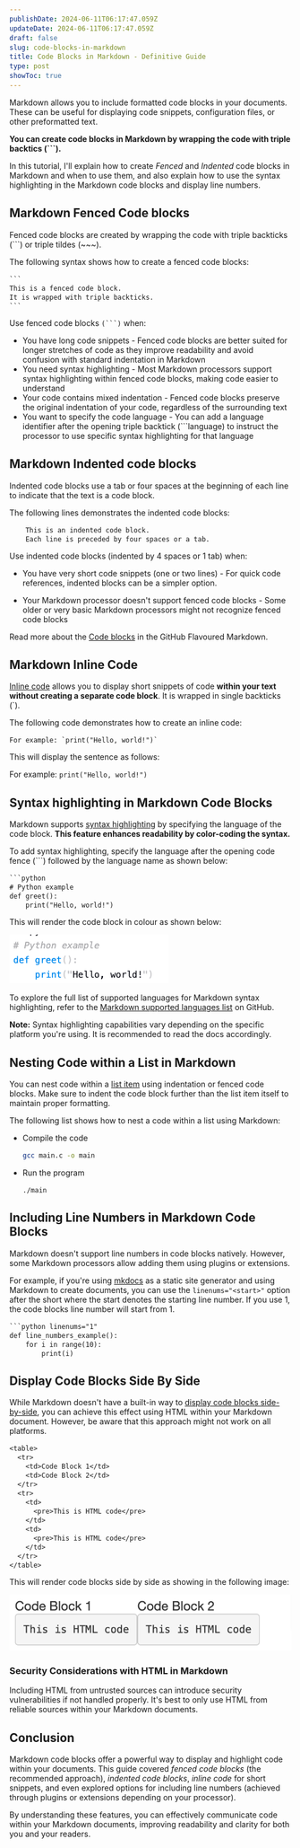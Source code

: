```yaml
---
publishDate: 2024-06-11T06:17:47.059Z
updateDate: 2024-06-11T06:17:47.059Z
draft: false
slug: code-blocks-in-markdown
title: Code Blocks in Markdown - Definitive Guide
type: post
showToc: true
---
```


Markdown allows you to include formatted code blocks in your documents. These can be useful for displaying code snippets, configuration files, or other preformatted text.

**You can create code blocks in Markdown by wrapping the code with triple backtics (```).**

In this tutorial, I'll explain how to create *Fenced* and *Indented* code blocks in Markdown and when to use them, and also explain how to use the syntax highlighting in the Markdown code blocks and display line numbers.

<!-- toc -->

## Markdown Fenced Code blocks

Fenced code blocks are created by wrapping the code with triple backticks (```) or triple tildes (~~~).

The following syntax shows how to create a fenced code blocks: 

````
```
This is a fenced code block.
It is wrapped with triple backticks.
```
````

Use fenced code blocks `(```)` when:

- You have long code snippets - Fenced code blocks are better suited for longer stretches of code as they improve readability and avoid confusion with standard indentation in Markdown
- You need syntax highlighting - Most Markdown processors support syntax highlighting within fenced code blocks, making code easier to understand
- Your code contains mixed indentation - Fenced code blocks preserve the original indentation of your code, regardless of the surrounding text
- You want to specify the code language - You can add a language identifier after the opening triple backtick (```language) to instruct the processor to use specific syntax highlighting for that language

## Markdown Indented code blocks

Indented code blocks use a tab or four spaces at the beginning of each line to indicate that the text is a code block.

The following lines demonstrates the indented code blocks:

```
    This is an indented code block.
    Each line is preceded by four spaces or a tab.
```

Use indented code blocks (indented by 4 spaces or 1 tab) when:

- You have very short code snippets (one or two lines) - For quick code references, indented blocks can be a simpler option.

- Your Markdown processor doesn't support fenced code blocks - Some older or very basic Markdown processors might not recognize fenced code blocks

Read more about the [Code blocks](https://docs.github.com/en/get-started/writing-on-github/working-with-advanced-formatting/creating-and-highlighting-code-blocks) in the GitHub Flavoured Markdown. 

## Markdown Inline Code

[Inline code](https://developer.mozilla.org/en-US/docs/Web/HTML/Element/code) allows you to display short snippets of code **within your text without creating a separate code block**. It is wrapped in single backticks (`).

The following code demonstrates how to create an inline code:

```
For example: `print("Hello, world!")`
```

This will display the sentence as follows: 

For example: `print("Hello, world!")`


## Syntax highlighting in Markdown Code Blocks

Markdown supports [syntax highlighting](https://en.wikipedia.org/wiki/Syntax_highlighting) by specifying the language of the code block. **This feature enhances readability by color-coding the syntax.**

To add syntax highlighting, specify the language after the opening code fence (```) followed by the language name as shown below:

```
```python
# Python example
def greet():
    print("Hello, world!")
```

This will render the code block in colour as shown below: 

![Code block with syntax highlighting](./images/syntax-highlighting.png)

To explore the full list of supported languages for Markdown syntax highlighting, refer to the [Markdown supported languages list](https://github.com/jincheng9/markdown_supported_languages?tab=readme-ov-file#heres-a-full-list-of-supported-languages) on GitHub.

**Note:** Syntax highlighting capabilities vary depending on the specific platform you're using. It is recommended to read the docs accordingly.

## Nesting Code within a List in Markdown

You can nest code within a [list item](/lists-in-markdown/) using indentation or fenced code blocks. Make sure to indent the code block further than the list item itself to maintain proper formatting.

The following list shows how to nest a code within a list using Markdown:

- Compile the code
    ```bash
    gcc main.c -o main
    ```
- Run the program

    ```
    ./main
    ```

## Including Line Numbers in Markdown Code Blocks

Markdown doesn't support line numbers in code blocks natively. However, some Markdown processors allow adding them using plugins or extensions.

For example, if you're using [mkdocs](https://squidfunk.github.io/mkdocs-material/reference/code-blocks/#adding-line-numbers) as a static site generator and using Markdown to create documents, you can use the `linenums="<start>"` option after the short where the start denotes the starting line number. If you use 1, the code blocks line number will start from 1.

```
```python linenums="1"
def line_numbers_example():
    for i in range(10):
        print(i)
```

## Display Code Blocks Side By Side

While Markdown doesn't have a built-in way to [display code blocks side-by-side](https://github.com/yzhang-gh/vscode-markdown/issues/987), you can achieve this effect using HTML within your Markdown document. However,  be aware that this approach might not work on all platforms. 

```
<table>
  <tr>
    <td>Code Block 1</td>
    <td>Code Block 2</td>
  </tr>
  <tr>
    <td>
      <pre>This is HTML code</pre>
    </td>
    <td>
      <pre>This is HTML code</pre>
    </td>
  </tr>
</table>
```

This will render code blocks side by side as showing in the following image: 

![Side by side code blocks](./images/side-by-side-code-blocks.png)

### Security Considerations with HTML in Markdown

Including HTML from untrusted sources can introduce security vulnerabilities if not handled properly.  It's best to only use HTML from reliable sources within your Markdown documents.

## Conclusion

Markdown code blocks offer a powerful way to display and highlight code within your documents. This guide covered *fenced code blocks* (the recommended approach), *indented code blocks*, *inline code* for short snippets, and even explored options for including line numbers (achieved through plugins or extensions depending on your processor).

By understanding these features, you can effectively communicate code within your Markdown documents, improving readability and clarity for both you and your readers.